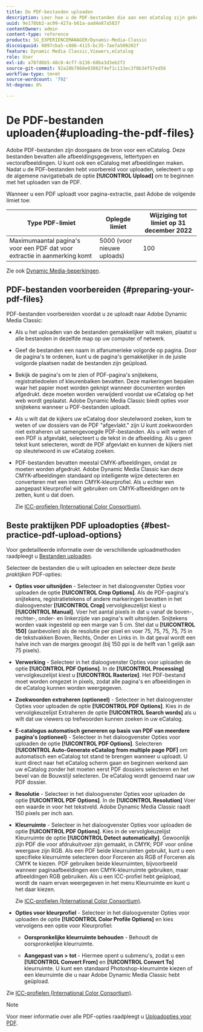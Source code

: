 ```yaml
---
title: De PDF-bestanden uploaden
description: Leer hoe u de PDF-bestanden die aan een eCatalog zijn gekoppeld, uploadt naar Adobe Dynamic Media Classic.
uuid: 9e178bb2-ac09-427a-b61a-aad4e87a5837
contentOwner: admin
content-type: reference
products: SG_EXPERIENCEMANAGER/Dynamic-Media-Classic
discoiquuid: 0097cba5-c886-4115-bc35-7ae7a500202f
feature: Dynamic Media Classic,Viewers,eCatalog
role: User
exl-id: a787d6b5-48c8-4cf7-b136-60ba3d3eb2f2
source-git-commit: 92a28b7868e03802f4ef1c113ec3f8b34f57ed56
workflow-type: tm+mt
source-wordcount: '792'
ht-degree: 0%

---
```


# De PDF-bestanden uploaden{#uploading-the-pdf-files}

Adobe PDF-bestanden zijn doorgaans de bron voor een eCatalog. Deze bestanden bevatten alle afbeeldingsgegevens, lettertypen en vectorafbeeldingen. U kunt ook een eCatalog met afbeeldingen maken. Nadat u de PDF-bestanden hebt voorbereid voor uploaden, selecteert u op de algemene navigatiebalk de optie **[!UICONTROL Upload]** om te beginnen met het uploaden van de PDF.

Wanneer u een PDF uploadt voor pagina-extractie, past Adobe de volgende limiet toe:

| Type PDF-limiet | Oplegde limiet | Wijziging tot limiet op 31 december 2022 |
| --- | --- | --- |
| Maximumaantal pagina&#39;s voor een PDF dat voor extractie in aanmerking komt | 5000 (voor nieuwe uploads) | 100 |

Zie ook [Dynamic Media-beperkingen](/help/limitations.md).

<!-- 
>[!NOTE]
>
>When you upload a PDF for page extraction, Adobe imposes the following best practice guideline and enforced limit.d
>
>* Maximum page size of a PDF to be considered for extraction
>   * Best practice: 100
>   * Enforced limit: 1000 (for refresh uploads) -->

## PDF-bestanden voorbereiden {#preparing-your-pdf-files}

PDF-bestanden voorbereiden voordat u ze uploadt naar Adobe Dynamic Media Classic:

* Als u het uploaden van de bestanden gemakkelijker wilt maken, plaatst u alle bestanden in dezelfde map op uw computer of netwerk.
* Geef de bestanden een naam in alfanumerieke volgorde op pagina. Door de pagina&#39;s te ordenen, kunt u de pagina&#39;s gemakkelijker in de juiste volgorde plaatsen nadat de bestanden zijn geüpload.
* Bekijk de pagina&#39;s om te zien of PDF-pagina&#39;s snijtekens, registratiedoelen of kleurenbalken bevatten. Deze markeringen bepalen waar het papier moet worden geknipt wanneer documenten worden afgedrukt. deze moeten worden verwijderd voordat uw eCatalog op het web wordt geplaatst. Adobe Dynamic Media Classic biedt opties voor snijtekens wanneer u PDF-bestanden uploadt.
* Als u wilt dat de kijkers uw eCatalog door sleutelwoord zoeken, kom te weten of uw dossiers van de PDF &quot;afgevlakt.&quot; zijn U kunt zoekwoorden niet extraheren uit samengevoegde PDF-bestanden. Als u wilt weten of een PDF is afgevlakt, selecteert u de tekst in de afbeelding. Als u geen tekst kunt selecteren, wordt de PDF afgevlakt en kunnen de kijkers niet op sleutelwoord in uw eCatalog zoeken.
* PDF-bestanden bevatten meestal CMYK-afbeeldingen, omdat ze moeten worden afgedrukt. Adobe Dynamic Media Classic kan deze CMYK-afbeeldingen standaard op intelligente wijze detecteren en converteren met een intern CMYK-kleurprofiel. Als u echter een aangepast kleurprofiel wilt gebruiken om CMYK-afbeeldingen om te zetten, kunt u dat doen.

   Zie [ICC-profielen (International Color Consortium)](icc-profiles.md#icc_profiles).

## Beste praktijken PDF uploadopties {#best-practice-pdf-upload-options}

Voor gedetailleerde informatie over de verschillende uploadmethoden raadpleegt u [Bestanden uploaden](uploading-files.md#uploading_your_files).

Selecteer de bestanden die u wilt uploaden en selecteer deze *beste praktijken* PDF-opties:

* **Opties voor uitsnijden** - Selecteer in het dialoogvenster Opties voor uploaden de optie **[!UICONTROL Crop Options]**. Als de PDF-pagina&#39;s snijtekens, registratietekens of andere markeringen bevatten in het dialoogvenster **[!UICONTROL Crop]** vervolgkeuzelijst kiest u **[!UICONTROL Manual]**. Voer het aantal pixels in dat u vanaf de boven-, rechter-, onder- en linkerzijde van pagina&#39;s wilt uitsnijden. Snijtekens worden vaak ingesteld op een marge van 5 cm. Stel dat u **[!UICONTROL 150]** (aanbevolen) als de resolutie per pixel en voer 75, 75, 75, 75, 75 in de tekstvakken Boven, Rechts, Onder en Links in. In dat geval wordt een halve inch van de marges geoogst (bij 150 ppi is de helft van 1 gelijk aan 75 pixels).

* **Verwerking** - Selecteer in het dialoogvenster Opties voor uploaden de optie **[!UICONTROL PDF Options]**. In de **[!UICONTROL Processing]** vervolgkeuzelijst kiest u **[!UICONTROL Rasterize]**. Het PDF-bestand moet worden omgezet in pixels, zodat alle pagina&#39;s en afbeeldingen in de eCatalog kunnen worden weergegeven.

* **Zoekwoorden extraheren (optioneel)** - Selecteer in het dialoogvenster Opties voor uploaden de optie **[!UICONTROL PDF Options]**. Kies in de vervolgkeuzelijst Extraheren de optie **[!UICONTROL Search words]** als u wilt dat uw viewers op trefwoorden kunnen zoeken in uw eCatalog.

* **E-catalogus automatisch genereren op basis van PDF van meerdere pagina&#39;s (optioneel)** - Selecteer in het dialoogvenster Opties voor uploaden de optie **[!UICONTROL PDF Options]**. Selecteren **[!UICONTROL Auto-Generate eCatalog from multiple page PDF]** om automatisch een eCatalog tot stand te brengen wanneer u uploadt. U kunt direct naar het eCatalog scherm gaan en beginnen werkend aan uw eCatalog zonder het moeten eerst PDF dossiers selecteren en het bevel van de Bouwstijl selecteren. De eCatalog wordt genoemd naar uw PDF dossier.

* **Resolutie** - Selecteer in het dialoogvenster Opties voor uploaden de optie **[!UICONTROL PDF Options]**. In de **[!UICONTROL Resolution]** Voer een waarde in voor het tekstveld. Adobe Dynamic Media Classic raadt 150 pixels per inch aan.

* **Kleurruimte** - Selecteer in het dialoogvenster Opties voor uploaden de optie **[!UICONTROL PDF Options]**. Kies in de vervolgkeuzelijst Kleurruimte de optie **[!UICONTROL Detect automatically]**. Gewoonlijk zijn PDF die voor afdrukuitvoer zijn gemaakt, in CMYK; PDF voor online weergave zijn RGB. Als een PDF beide kleurruimten gebruikt, kunt u een specifieke kleurruimte selecteren door Forceren als RGB of Forceren als CMYK te kiezen. PDF gebruiken beide kleurruimten, bijvoorbeeld wanneer paginaafbeeldingen een CMYK-kleurruimte gebruiken, maar afbeeldingen RGB gebruiken. Als u een ICC-profiel hebt geüpload, wordt de naam ervan weergegeven in het menu Kleurruimte en kunt u het daar kiezen.

   Zie [ICC-profielen (International Color Consortium)](/help/icc-profiles.md).

* **Opties voor kleurprofiel** - Selecteer in het dialoogvenster Opties voor uploaden de optie **[!UICONTROL Color Profile Options]** en kies vervolgens een optie voor Kleurprofiel:

   * **Oorspronkelijke kleurruimte behouden** - Behoudt de oorspronkelijke kleurruimte.

   * **Aangepast van > tot** - Hiermee opent u submenu&#39;s, zodat u een **[!UICONTROL Convert From]** en **[!UICONTROL Convert To]** kleurruimte. U kunt een standaard Photoshop-kleurruimte kiezen of een kleurruimte die u naar Adobe Dynamic Media Classic hebt geüpload.

<!-- * **Convert To SRGB** - Converts to SRGB (Standard Red Green Blue). SRGB is the recommended color space for displaying images on web pages. -->

Zie [ICC-profielen (International Color Consortium)](icc-profiles.md#icc_profiles).

>[!NOTE]
>
>Voor meer informatie over alle PDF-opties raadpleegt u [Uploadopties voor PDF](pdfs.md#pdf_upload_options).
